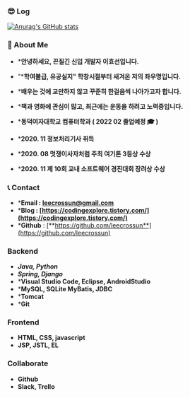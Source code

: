 ### 😎 Log
[![Anurag's GitHub stats](https://github-readme-stats.vercel.app/api?username=leecrossun&show_icons=true&theme=radical)](https://github.com/leecrossun/github-readme-stats)


### 🙎‍ About Me

- ***안녕하세요, 끈질긴 신입 개발자 이효선입니다.** 
- "***학여불급, 유공실지" 학창시절부터 새겨온 저의 좌우명입니다.**
- ***배우는 것에 교만하지 않고 꾸준히 한걸음씩 나아가고자 합니다.**
- ***책과 영화에 관심이 많고, 최근에는 운동을 하려고 노력중입니다.**

- ***동덕여자대학교 컴퓨터학과 ( 2022 02 졸업예정 🎓 )**
- ***2020. 11 정보처리기사 취득**
- ***2020. 08 멋쟁이사자처럼 주최 여기톤 3등상 수상**
- ***2020. 11 제 10회 교내 소프트웨어 경진대회 장려상 수상**
 

### 📞 Contact

- ***Email  : leecrossun@gmail.com**
- ***Blog  : [https://codingexplore.tistory.com/](https://codingexplore.tistory.com/)**
- ***Github** : [**https://github.com/leecrossun**](https://github.com/leecrossun)


### Backend

- ***Java, Python***
- ***Spring, Django***
- ***Visual Studio Code, Eclipse, AndroidStudio**
- ***MySQL, SQLite MyBatis, JDBC**
- ***Tomcat**
- ***Git**

### Frontend

- **HTML, CSS, javascript**
- **JSP, JSTL, EL**

### Collaborate

- **Github**
- **Slack, Trello**
